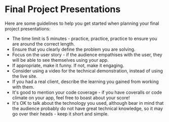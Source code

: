 # Final Project Presentations

Here are some guidelines to help you get started when planning your final project presentations:

* The time limit is 5 minutes - practice, practice, practice to ensure you are around the correct length.
* Ensure that you clearly define the problem you are solving.
* Focus on the user story - if the audience empathises with the user, they will be able to see themselves using your app.
* If appropriate, make it funny. If not, make it engaging.
* Consider using a video for the technical demonstration, instead of using the live site.
* If you had a real client, describe the learning you gained from working with them.
* It's good to mention your code coverage - if you have coveralls or code climate on your app, feel free to boast about your score!
* It's OK to talk about the technology you used, although bear in mind that the audience probably do not have great technical knowledge, so it may go over their heads - keep it short and simple.
